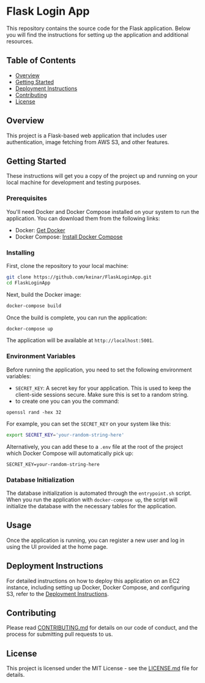 # Flask Login App

This repository contains the source code for the Flask application. Below you will find the instructions for setting up the application and additional resources.

## Table of Contents

- [Overview](#overview)
- [Getting Started](#getting-started)
- [Deployment Instructions](#deployment-instructions)
- [Contributing](#contributing)
- [License](#license)


## Overview

This project is a Flask-based web application that includes user authentication, image fetching from AWS S3, and other features.

## Getting Started

These instructions will get you a copy of the project up and running on your local machine for development and testing purposes.

### Prerequisites

You'll need Docker and Docker Compose installed on your system to run the application. You can download them from the following links:

- Docker: [Get Docker](https://docs.docker.com/get-docker/)
- Docker Compose: [Install Docker Compose](https://docs.docker.com/compose/install/)

### Installing

First, clone the repository to your local machine:

```bash
git clone https://github.com/keinar/FlaskLoginApp.git
cd FlaskLoginApp
```

Next, build the Docker image:

```bash
docker-compose build
```

Once the build is complete, you can run the application:

```bash
docker-compose up
```

The application will be available at `http://localhost:5001`.

### Environment Variables

Before running the application, you need to set the following environment variables:

- `SECRET_KEY`: A secret key for your application. This is used to keep the client-side sessions secure. Make sure this is set to a random string.
- to create one you can you the command:
```
openssl rand -hex 32
```

For example, you can set the `SECRET_KEY` on your system like this:

```bash
export SECRET_KEY='your-random-string-here'
```

Alternatively, you can add these to a `.env` file at the root of the project which Docker Compose will automatically pick up:

```env
SECRET_KEY=your-random-string-here
```

### Database Initialization

The database initialization is automated through the `entrypoint.sh` script. When you run the application with `docker-compose up`, the script will initialize the database with the necessary tables for the application.

## Usage

Once the application is running, you can register a new user and log in using the UI provided at the home page.

## Deployment Instructions
For detailed instructions on how to deploy this application on an EC2 instance, including setting up Docker, Docker Compose, and configuring S3, refer to the [Deployment Instructions](AWS_Deployment.md).

## Contributing

Please read [CONTRIBUTING.md](CONTRIBUTING.md) for details on our code of conduct, and the process for submitting pull requests to us.

## License

This project is licensed under the MIT License - see the [LICENSE.md](LICENSE.md) file for details.
